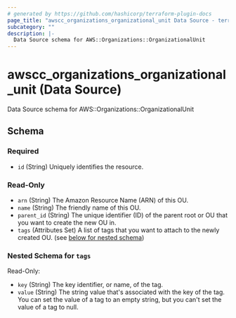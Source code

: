 ```yaml
---
# generated by https://github.com/hashicorp/terraform-plugin-docs
page_title: "awscc_organizations_organizational_unit Data Source - terraform-provider-awscc"
subcategory: ""
description: |-
  Data Source schema for AWS::Organizations::OrganizationalUnit
---
```


# awscc_organizations_organizational_unit (Data Source)

Data Source schema for AWS::Organizations::OrganizationalUnit



<!-- schema generated by tfplugindocs -->
## Schema

### Required

- `id` (String) Uniquely identifies the resource.

### Read-Only

- `arn` (String) The Amazon Resource Name (ARN) of this OU.
- `name` (String) The friendly name of this OU.
- `parent_id` (String) The unique identifier (ID) of the parent root or OU that you want to create the new OU in.
- `tags` (Attributes Set) A list of tags that you want to attach to the newly created OU. (see [below for nested schema](#nestedatt--tags))

<a id="nestedatt--tags"></a>
### Nested Schema for `tags`

Read-Only:

- `key` (String) The key identifier, or name, of the tag.
- `value` (String) The string value that's associated with the key of the tag. You can set the value of a tag to an empty string, but you can't set the value of a tag to null.


